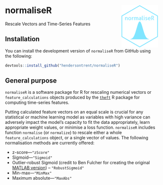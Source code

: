 
# normaliseR <img src="man/figures/logo.png" align="right" width="120" />

Rescale Vectors and Time-Series Features

## Installation

You can install the development version of `normaliseR` from GitHub
using the following:

``` r
devtools::install_github("hendersontrent/normaliseR")
```

## General purpose

`normaliseR` is a software package for R for rescaling numerical vectors
or `feature_calculations` objects produced by the
[`theft`](https://github.com/hendersontrent/theft) R package for
computing time-series features.

Putting calculated feature vectors on an equal scale is crucial for any
statistical or machine learning model as variables with high variance
can adversely impact the model’s capacity to fit the data appropriately,
learn appropriate weight values, or minimise a loss function.
`normaliseR` includes function `normalise` (or `normalize`) to rescale
either a whole `feature_calculations` object, or a single vector of
values. The following normalisation methods are currently offered:

- z-score—`"zScore"`
- Sigmoid—`"Sigmoid"`
- Outlier-robust Sigmoid (credit to Ben Fulcher for creating the
  original [MATLAB version](https://github.com/benfulcher/hctsa)) –
  `"RobustSigmoid"`
- Min-max—`"MinMax"`
- Maximum absolute—`"MaxAbs"`
